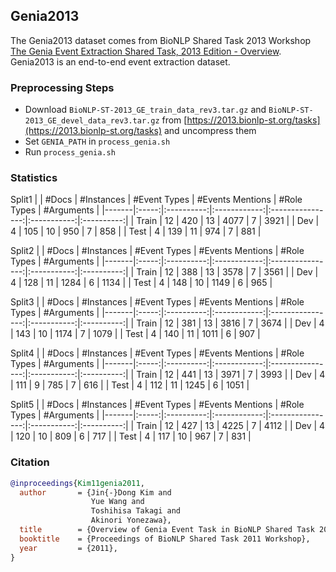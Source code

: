 ## Genia2013

The Genia2013 dataset comes from BioNLP Shared Task 2013 Workshop [The Genia Event Extraction Shared Task, 2013 Edition - Overview](https://aclanthology.org/W13-2002/). Genia2013 is an end-to-end event extraction dataset.

### Preprocessing Steps

- Download `BioNLP-ST-2013_GE_train_data_rev3.tar.gz` and `BioNLP-ST-2013_GE_devel_data_rev3.tar.gz` from [https://2013.bionlp-st.org/tasks](https://2013.bionlp-st.org/tasks) and uncompress them
- Set `GENIA_PATH` in `process_genia.sh`
- Run `process_genia.sh`

### Statistics

Split1
|       | #Docs | #Instances | #Event Types | #Events Mentions | #Role Types | #Arguments |
|-------|:-----:|:----------:|:------------:|:----------------:|:-----------:|:----------:|
| Train |   12  |     420    |      13      |       4077       |       7     |    3921    |
| Dev   |   4   |     105    |      10      |        950       |       7     |     858    |
| Test  |   4   |     139    |      11      |        974       |       7     |     881    |

Split2 
|       | #Docs | #Instances | #Event Types | #Events Mentions | #Role Types | #Arguments |
|-------|:-----:|:----------:|:------------:|:----------------:|:-----------:|:----------:|
| Train |   12  |     388    |      13      |       3578       |       7     |    3561    |
| Dev   |   4   |     128    |      11      |       1284       |       6     |    1134    |
| Test  |   4   |     148    |      10      |       1149       |       6     |     965    |

Split3
|       | #Docs | #Instances | #Event Types | #Events Mentions | #Role Types | #Arguments |
|-------|:-----:|:----------:|:------------:|:----------------:|:-----------:|:----------:|
| Train |   12  |     381    |      13      |       3816       |       7     |    3674    |
| Dev   |   4   |     143    |      10      |       1174       |       7     |    1079    |
| Test  |   4   |     140    |      11      |       1011       |       6     |     907    |

Split4
|       | #Docs | #Instances | #Event Types | #Events Mentions | #Role Types | #Arguments |
|-------|:-----:|:----------:|:------------:|:----------------:|:-----------:|:----------:|
| Train |   12  |     441    |      13      |       3971       |       7     |    3993    |
| Dev   |   4   |     111    |       9      |        785       |       7     |     616    |
| Test  |   4   |     112    |      11      |       1245       |       6     |    1051    |

Split5 
|       | #Docs | #Instances | #Event Types | #Events Mentions | #Role Types | #Arguments |
|-------|:-----:|:----------:|:------------:|:----------------:|:-----------:|:----------:|
| Train |   12  |     427    |      13      |       4225       |       7     |    4112    |
| Dev   |   4   |     120    |      10      |        809       |       6     |     717    |
| Test  |   4   |     117    |      10      |        967       |       7     |     831    |

### Citation

```bib
@inproceedings{Kim11genia2011,
  author       = {Jin{-}Dong Kim and
                  Yue Wang and
                  Toshihisa Takagi and
                  Akinori Yonezawa},
  title        = {Overview of Genia Event Task in BioNLP Shared Task 2011},
  booktitle    = {Proceedings of BioNLP Shared Task 2011 Workshop},
  year         = {2011},
}
```


